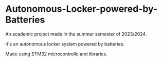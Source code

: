 # Autonomous-Locker-powered-by-Batteries
An academic project made in the summer semester of 2023/2024.

It's an autonomous locker system powered by batteries. 

Made using STM32 microcontrolle and libraries.

